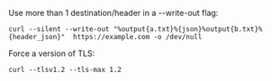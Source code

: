 Use more than 1 destination/header in a --write-out flag:

```
curl --silent --write-out "%output{a.txt}%{json}%output{b.txt}%{header_json}"  https://example.com -o /dev/null
```

Force a version of TLS:

```
curl --tlsv1.2 --tls-max 1.2
